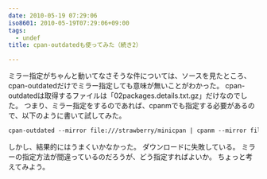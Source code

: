 ```yaml
---
date: 2010-05-19 07:29:06
iso8601: 2010-05-19T07:29:06+09:00
tags:
  - undef
title: cpan-outdatedも使ってみた（続き2）

---
```


<p>ミラー指定がちゃんと動いてなさそうな件については、ソースを見たところ、cpan-outdatedだけでミラー指定しても意味が無いことがわかった。
cpan-outdatedは取得するファイルは「02packages.details.txt.gz」だけなのでした。
つまり、ミラー指定をするのであれば、cpanmでも指定する必要があるので、以下のように書いて試してみた。</p>

```default
cpan-outdated --mirror file:///strawberry/minicpan | cpanm --mirror file:///stwawberry/minicpan
```

<p>しかし、結果的にはうまくいかなかった。
ダウンロードに失敗している。
ミラーの指定方法が間違っているのだろうが、どう指定すればよいか。
ちょっと考えてみよう。</p>
    	